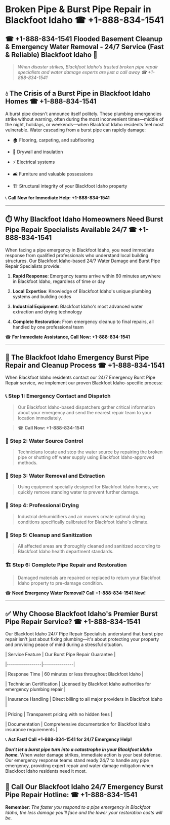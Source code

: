 # Broken Pipe & Burst Pipe Repair in Blackfoot Idaho ☎ +1-888-834-1541  
## ☎ +1-888-834-1541 Flooded Basement Cleanup & Emergency Water Removal - 24/7 Service (Fast & Reliable) Blackfoot Idaho 🚨  

> *When disaster strikes, Blackfoot Idaho's trusted broken pipe repair specialists and water damage experts are just a call away ☎ +1-888-834-1541*  

## 💧 The Crisis of a Burst Pipe in Blackfoot Idaho Homes ☎ +1-888-834-1541  

A burst pipe doesn't announce itself politely. These plumbing emergencies strike without warning, often during the most inconvenient times—middle of the night, holidays, or weekends—when Blackfoot Idaho residents feel most vulnerable. Water cascading from a burst pipe can rapidly damage:  

* 🏠 Flooring, carpeting, and subflooring  
* 🧱 Drywall and insulation  
* ⚡ Electrical systems  
* 🛋️ Furniture and valuable possessions  
* 🏗️ Structural integrity of your Blackfoot Idaho property  

📞 **Call Now for Immediate Help: +1-888-834-1541**  

---  

## ⏱️ Why Blackfoot Idaho Homeowners Need Burst Pipe Repair Specialists Available 24/7 ☎ +1-888-834-1541  

When facing a pipe emergency in Blackfoot Idaho, you need immediate response from qualified professionals who understand local building structures. Our Blackfoot Idaho-based 24/7 Water Damage and Burst Pipe Repair Specialists provide:  

1. **Rapid Response**: Emergency teams arrive within 60 minutes anywhere in Blackfoot Idaho, regardless of time or day  
2. **Local Expertise**: Knowledge of Blackfoot Idaho's unique plumbing systems and building codes  
3. **Industrial Equipment**: Blackfoot Idaho's most advanced water extraction and drying technology  
4. **Complete Restoration**: From emergency cleanup to final repairs, all handled by one professional team  

☎ **For Immediate Assistance, Call Now: +1-888-834-1541**  

---  

## 🔧 The Blackfoot Idaho Emergency Burst Pipe Repair and Cleanup Process ☎ +1-888-834-1541  

When Blackfoot Idaho residents contact our 24/7 Emergency Burst Pipe Repair service, we implement our proven Blackfoot Idaho-specific process:  

### 📞 Step 1: Emergency Contact and Dispatch  
> Our Blackfoot Idaho-based dispatchers gather critical information about your emergency and send the nearest repair team to your location immediately.  
> ☎ **Call Now: +1-888-834-1541**  

### 🚿 Step 2: Water Source Control  
> Technicians locate and stop the water source by repairing the broken pipe or shutting off water supply using Blackfoot Idaho-approved methods.  

### 🌊 Step 3: Water Removal and Extraction  
> Using equipment specially designed for Blackfoot Idaho homes, we quickly remove standing water to prevent further damage.  

### 💨 Step 4: Professional Drying  
> Industrial dehumidifiers and air movers create optimal drying conditions specifically calibrated for Blackfoot Idaho's climate.  

### 🧼 Step 5: Cleanup and Sanitization  
> All affected areas are thoroughly cleaned and sanitized according to Blackfoot Idaho health department standards.  

### 🏗️ Step 6: Complete Pipe Repair and Restoration  
> Damaged materials are repaired or replaced to return your Blackfoot Idaho property to pre-damage condition.  

☎ **Need Emergency Water Removal? Call +1-888-834-1541 Now!**  

---  

## ✅ Why Choose Blackfoot Idaho's Premier Burst Pipe Repair Service? ☎ +1-888-834-1541  

Our Blackfoot Idaho 24/7 Pipe Repair Specialists understand that burst pipe repair isn't just about fixing plumbing—it's about protecting your property and providing peace of mind during a stressful situation.  

| Service Feature | Our Burst Pipe Repair Guarantee |  
|-----------------|---------------|  
| Response Time | 60 minutes or less throughout Blackfoot Idaho |  
| Technician Certification | Licensed by Blackfoot Idaho authorities for emergency plumbing repair |  
| Insurance Handling | Direct billing to all major providers in Blackfoot Idaho |  
| Pricing | Transparent pricing with no hidden fees |  
| Documentation | Comprehensive documentation for Blackfoot Idaho insurance requirements |  

📞 **Act Fast! Call +1-888-834-1541 for 24/7 Emergency Help!**  

***Don't let a burst pipe turn into a catastrophe in your Blackfoot Idaho home.*** When water damage strikes, immediate action is your best defense. Our emergency response teams stand ready 24/7 to handle any pipe emergency, providing expert repair and water damage mitigation when Blackfoot Idaho residents need it most.  

## 📱 Call Our Blackfoot Idaho 24/7 Emergency Burst Pipe Repair Hotline: ☎ +1-888-834-1541  

**Remember**: *The faster you respond to a pipe emergency in Blackfoot Idaho, the less damage you'll face and the lower your restoration costs will be.*